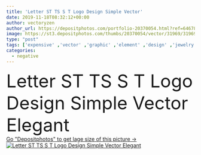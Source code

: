 ```yaml
---
title: 'Letter ST TS S T Logo Design Simple Vector'
date: 2019-11-18T08:32:12+00:00
author: vectoryzen
author_url: https://depositphotos.com/portfolio-20370054.html?ref=64678756
image: https://st3.depositphotos.com/thumbs/20370054/vector/31969/319696372/api_thumb_450.jpg?forcejpeg=true
type: "post"
tags: ['expensive' ,'vector' ,'graphic' ,'element' ,'design' ,'jewelry' ,'luxury' ,'business' ,'sign' ,'elegance' ,'gold' ,'beauty' ,'abstract' ,'black' ,'line' ,'vintage' ,'fashion' ,'classic' ,'modern' ,'symbol' ,'creative' ,'concept' ,'icon' ,'corporate' ,'st' ,'elegant' ,'letter' ,'cosmetics' ,'simple' ,'template' ,'royal' ,'negative' ,'company' ,'identity' ,'font' ,'logo' ,'logotype' ,'brand' ,'hotel' ,'alphabet' ,'elite' ,'boutique' ,'exclusive' ,'typography' ,'premium' ,'initial' ,'monogram' ,'TS' ]
categories: 
  - negative
---
```

<div aling="center">
            <font size="60"> Letter ST TS S T Logo Design Simple Vector Elegant</font>   
</div>
<div>
    <a href='https://st3.depositphotos.com/thumbs/20370054/vector/31969/319696372/api_thumb_450.jpg?forcejpeg=true?ref=64678756' target=_blank > Go "Depositphotos" to get lage size of this picture ->
        <img href='https://st3.depositphotos.com/thumbs/20370054/vector/31969/319696372/api_thumb_450.jpg?forcejpeg=true?ref=64678756' src='https://st3.depositphotos.com/20370054/31969/v/950/depositphotos_319696372-stock-illustration-letter-st-ts-s-t.jpg?forcejpeg=true' alt='Letter ST TS S T Logo Design Simple Vector Elegant' >
    </a>
</div>
